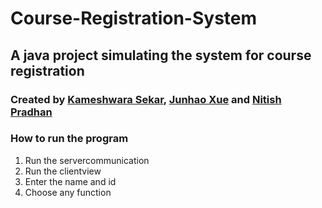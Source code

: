 # Course-Registration-System
## A java project simulating the system for course registration
### Created by [Kameshwara Sekar](mailto:kameshwara.sekar1@ucalgary.ca), [Junhao Xue](mailto:junhao.xue1@ucalgary.ca) and [Nitish Pradhan](mailto:nitish.pradhan@ucalgary.ca)

### How to run the program
1. Run the servercommunication 
2. Run the clientview 
3. Enter the name and id
4. Choose any function
